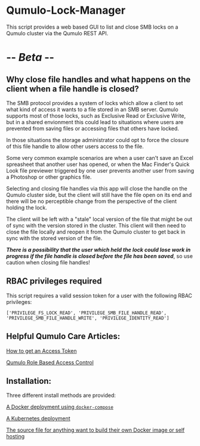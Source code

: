 # Qumulo-Lock-Manager

This script provides a web based GUI to list and close SMB locks on a Qumulo cluster via the Qumulo REST API.  

# -- *Beta* --


## Why close file handles and what happens on the client when a file handle is closed?

The SMB protocol provides a system of locks which allow a client to set what kind of access it wants to a file stored in an SMB server.  Qumulo
supports most of those locks, such as Exclusive Read or Exclusive Write, but in a shared envionment this could lead to situations where users are
prevented from saving files or accessing files that others have locked.

In those situations the storage administrator could opt to force the closure of this file handle to allow other users access to the file.

Some very common example scenarios are when a user can't save an Excel spreasheet that another user has opened, or when the Mac Finder's Quick Look file previewer
triggered by one user prevents another user from saving a Photoshop or other graphics file.

Selecting and closing file handles via this app will close the handle on the Qumulo cluster side, but the client will still have the file open on its end and there will be no
perceptible change from the perspective of the client holding the lock.  

The client will be left with a "stale" local version of the file that might be out of sync with the version stored in the cluster.  This client will then need to close the file 
locally and reopen it from the Qumulo cluster to get back in sync with the stored version of the file.  

**_There is a possibility that the user which held the lock could lose work in progress if the file handle is closed before the file has been saved_**, so use caution when closing file handles!

## RBAC privileges required

This script requires a valid session token for a user with the following RBAC privileges:

`['PRIVILEGE_FS_LOCK_READ', 'PRIVILEGE_SMB_FILE_HANDLE_READ', 'PRIVILEGE_SMB_FILE_HANDLE_WRITE', 'PRIVILEGE_IDENTITY_READ']`

## Helpful Qumulo Care Articles:

[How to get an Access Token](https://care.qumulo.com/hc/en-us/articles/360004600994-Authenticating-with-Qumulo-s-REST-API#acquiring-a-bearer-token-by-using-the-web-ui-0-3) 

[Qumulo Role Based Access Control](https://care.qumulo.com/hc/en-us/articles/360036591633-Role-Based-Access-Control-RBAC-with-Qumulo-Core#managing-roles-by-using-the-web-ui-0-7)

## Installation:

Three different install methods are provided:

[A Docker deployment using `docker-compose`](DOCKER)

[A Kubernetes deployment](K8S)

[The source file for anything want to build their own Docker image or self hosting](src)

